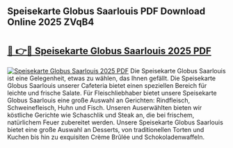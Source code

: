 ## Speisekarte Globus Saarlouis PDF Download Online 2025 ZVqB4

# <h2><a href="http://gc8z8o4.nevu.top/?p=Speisekarte+Globus+Saarlouis">🔗 👉🔴 Speisekarte Globus Saarlouis 2025 PDF</a></h2>

[![Speisekarte Globus Saarlouis 2025 PDF](https://i.imgur.com/dBaPXMq.png)](http://gc8z8o4.nevu.top/?p=Speisekarte+Globus+Saarlouis)
Die Speisekarte Globus Saarlouis ist eine Gelegenheit, etwas zu wählen, das Ihnen gefällt. Die Speisekarte Globus Saarlouis unserer Cafeteria bietet einen speziellen Bereich für leichte und frische Salate. Für Fleischliebhaber bietet unsere Speisekarte Globus Saarlouis eine große Auswahl an Gerichten: Rindfleisch, Schweinefleisch, Huhn und Fisch. Unseren Auserwählten bieten wir köstliche Gerichte wie Schaschlik und Steak an, die bei frischem, natürlichem Feuer zubereitet werden. Unsere Speisekarte Globus Saarlouis bietet eine große Auswahl an Desserts, von traditionellen Torten und Kuchen bis hin zu exquisiten Crème Brûlée und Schokoladenwaffeln.
